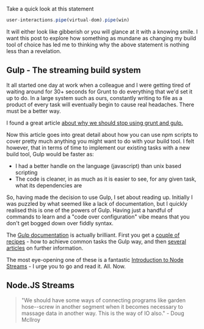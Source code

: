Take a quick look at this statement

```javascript
user-interactions.pipe(virtual-dom).pipe(win)
```
It will either look like gibberish or you will glance at it with a knowing smile. I want this post to explore how something as mundane as changing my build tool of choice has led me to thinking why the above statement is nothing less than a revelation.

## Gulp - The streaming build system

It all started one day at work when a colleague and I were getting tired of waiting around for 30+ seconds for Grunt to do everything that we'd set it up to do. In a large system such as ours, constantly writing to file as a product of every task will eventually begin to cause real headaches. There must be a better way.

I found a great article [about why we should stop using grunt and gulp.](http://blog.keithcirkel.co.uk/why-we-should-stop-using-grunt/)

Now this article goes into great detail about how you can use npm scripts to cover pretty much anything you might want to do with your build tool. I felt however, that in terms of time to implement our existing tasks with a new build tool, Gulp would be faster as:

 - I had a better handle on the language (javascript) than unix based scripting
 - The code is cleaner, in as much as it is easier to see, for any given task, what its dependencies are
 
So, having made the decision to use Gulp, I set about reading up. Initially I was puzzled by what seemed like a lack of documentation, but I quickly realised this is one of the powers of Gulp. Having just a handful of commands to learn and a "code over configuration" vibe means that you don't get bogged down over fiddly syntax.

The [Gulp documentation](https://github.com/gulpjs/gulp/blob/master/docs/getting-started.md) is actually brilliant. First you get a [couple of recipes](https://github.com/gulpjs/gulp/tree/master/docs/recipes) - how to achieve common tasks the Gulp way, and then [several articles](https://github.com/gulpjs/gulp/blob/master/docs/README.md#articles) on further information.

The most eye-opening one of these is a fantastic [Introduction to Node Streams](https://github.com/substack/stream-handbook) - I urge you to go and read it. All. Now.

## Node.JS Streams

>"We should have some ways of connecting programs like garden hose--screw in
>another segment when it becomes necessary to massage data in
>another way. This is the way of IO also." - Doug McIlroy
